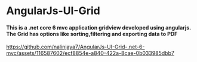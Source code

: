 # AngularJs-UI-Grid
#### This is a .net core 6 mvc application gridview developed using angularjs. The Grid has options like sorting,filtering and exporting data to PDF 


https://github.com/nalinjaya7/AngularJs-UI-Grid-.net-6-mvc/assets/116587602/ecf8854e-a840-422a-8cae-0b033985dbb7


